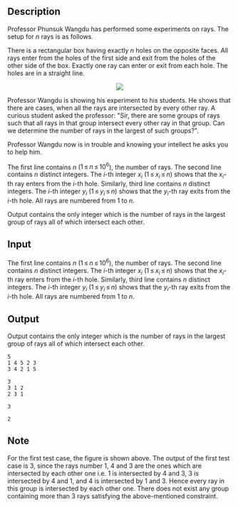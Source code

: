 ## Description

<div><p>Professor Phunsuk Wangdu has performed some experiments on rays. The setup for <span class="tex-span"><i>n</i></span> rays is as follows.</p><p>There is a rectangular box having exactly <span class="tex-span"><i>n</i></span> holes on the opposite faces. All rays enter from the holes of the first side and exit from the holes of the other side of the box. Exactly one ray can enter or exit from each hole. The holes are in a straight line.</p><center> <img class="tex-graphics" src="file://sPEsbmKq.png" style="max-width: 100.0%;max-height: 100.0%;"> </center><p>Professor Wangdu is showing his experiment to his students. He shows that there are cases, when all the rays are intersected by every other ray. A curious student asked the professor: "Sir, there are some groups of rays such that all rays in that group intersect every other ray in that group. Can we determine the number of rays in the largest of such groups?".</p><p>Professor Wangdu now is in trouble and knowing your intellect he asks you to help him.</p></div><div class="input-specification"><p>The first line contains <span class="tex-span"><i>n</i></span> (<span class="tex-span">1 ≤ <i>n</i> ≤ 10<sup class="upper-index">6</sup></span>), the number of rays. The second line contains <span class="tex-span"><i>n</i></span> distinct integers. The <span class="tex-span"><i>i</i></span>-th integer <span class="tex-span"><i>x</i><sub class="lower-index"><i>i</i></sub></span> (<span class="tex-span">1 ≤ <i>x</i><sub class="lower-index"><i>i</i></sub> ≤ <i>n</i></span>) shows that the <span class="tex-span"><i>x</i><sub class="lower-index"><i>i</i></sub></span>-th ray enters from the <span class="tex-span"><i>i</i></span>-th hole. Similarly, third line contains <span class="tex-span"><i>n</i></span> distinct integers. The <span class="tex-span"><i>i</i></span>-th integer <span class="tex-span"><i>y</i><sub class="lower-index"><i>i</i></sub></span> (<span class="tex-span">1 ≤ <i>y</i><sub class="lower-index"><i>i</i></sub> ≤ <i>n</i></span>) shows that the <span class="tex-span"><i>y</i><sub class="lower-index"><i>i</i></sub></span>-th ray exits from the <span class="tex-span"><i>i</i></span>-th hole. All rays are numbered from <span class="tex-span">1</span> to <span class="tex-span"><i>n</i></span>. </p></div><div class="output-specification"><p>Output contains the only integer which is the number of rays in the largest group of rays all of which intersect each other.</p></div>

## Input

<p>The first line contains <span class="tex-span"><i>n</i></span> (<span class="tex-span">1 ≤ <i>n</i> ≤ 10<sup class="upper-index">6</sup></span>), the number of rays. The second line contains <span class="tex-span"><i>n</i></span> distinct integers. The <span class="tex-span"><i>i</i></span>-th integer <span class="tex-span"><i>x</i><sub class="lower-index"><i>i</i></sub></span> (<span class="tex-span">1 ≤ <i>x</i><sub class="lower-index"><i>i</i></sub> ≤ <i>n</i></span>) shows that the <span class="tex-span"><i>x</i><sub class="lower-index"><i>i</i></sub></span>-th ray enters from the <span class="tex-span"><i>i</i></span>-th hole. Similarly, third line contains <span class="tex-span"><i>n</i></span> distinct integers. The <span class="tex-span"><i>i</i></span>-th integer <span class="tex-span"><i>y</i><sub class="lower-index"><i>i</i></sub></span> (<span class="tex-span">1 ≤ <i>y</i><sub class="lower-index"><i>i</i></sub> ≤ <i>n</i></span>) shows that the <span class="tex-span"><i>y</i><sub class="lower-index"><i>i</i></sub></span>-th ray exits from the <span class="tex-span"><i>i</i></span>-th hole. All rays are numbered from <span class="tex-span">1</span> to <span class="tex-span"><i>n</i></span>. </p>

## Output

<p>Output contains the only integer which is the number of rays in the largest group of rays all of which intersect each other.</p>





```input1
5
1 4 5 2 3
3 4 2 1 5

```




```input2
3
3 1 2
2 3 1

```




```output1
3

```




```output2
2

```



## Note

<p>For the first test case, the figure is shown above. The output of the first test case is 3, since the rays number 1, 4 and 3 are the ones which are intersected by each other one i.e. 1 is intersected by 4 and 3, 3 is intersected by 4 and 1, and 4 is intersected by 1 and 3. Hence every ray in this group is intersected by each other one. There does not exist any group containing more than 3 rays satisfying the above-mentioned constraint.</p>
